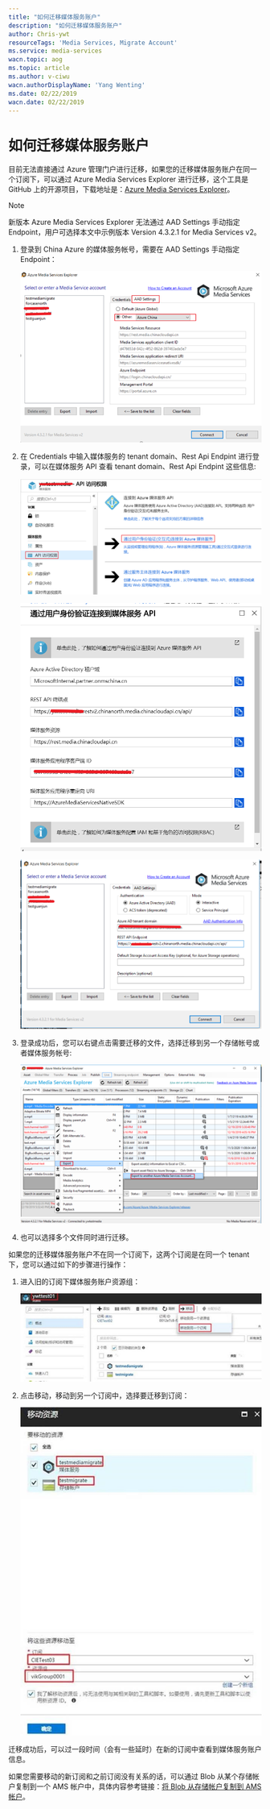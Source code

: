```yaml
---
title: "如何迁移媒体服务账户"
description: "如何迁移媒体服务账户"
author: Chris-ywt
resourceTags: 'Media Services, Migrate Account'
ms.service: media-services
wacn.topic: aog
ms.topic: article
ms.author: v-ciwu
wacn.authorDisplayName: 'Yang Wenting'
ms.date: 02/22/2019
wacn.date: 02/22/2019
---
```


# 如何迁移媒体服务账户

目前无法直接通过 Azure 管理门户进行迁移，如果您的迁移媒体服务账户在同一个订阅下，可以通过 Azure Media Services Explorer 进行迁移，这个工具是 GitHub 上的开源项目，下载地址是：[Azure Media Services Explorer](https://github.com/Azure/Azure-Media-Services-Explorer/releases/)。

> [!Note]
> 新版本 Azure Media Services Explorer 无法通过 AAD Settings 手动指定 Endpoint，用户可选择本文中示例版本 Version 4.3.2.1 for Media Services v2。

1. 登录到 China Azure 的媒体服务帐号，需要在 AAD Settings 手动指定 Endpoint：

    ![01](media/aog-media-services-howto-migrate-media-service-account/01.png "01")

2. 在 Credentials 中输入媒体服务的 tenant domain、Rest Api Endpint 进行登录，可以在媒体服务 API 查看 tenant domain、Rest Api Endpint 这些信息:

    ![02](media/aog-media-services-howto-migrate-media-service-account/02.png "02")

    ![03](media/aog-media-services-howto-migrate-media-service-account/03.png "03")

    ![04](media/aog-media-services-howto-migrate-media-service-account/04.png "04")

3. 登录成功后，您可以右键点击需要迁移的文件，选择迁移到另一个存储帐号或者媒体服务帐号:

    ![05](media/aog-media-services-howto-migrate-media-service-account/05.png "05")

4. 也可以选择多个文件同时进行迁移。

如果您的迁移媒体服务账户不在同一个订阅下，这两个订阅是在同一个 tenant 下，您可以通过如下的步骤进行操作：

1. 进入旧的订阅下媒体服务账户资源组：

    ![06](media/aog-media-services-howto-migrate-media-service-account/06.png "06")

2. 点击移动，移动到另一个订阅中，选择要迁移到订阅：

    ![07](media/aog-media-services-howto-migrate-media-service-account/07.jpg "07")

迁移成功后，可以过一段时间（会有一些延时）在新的订阅中查看到媒体服务账户信息。

如果您需要移动的新订阅和之前订阅没有关系的话，可以通过 Blob 从某个存储帐户复制到一个 AMS 帐户中，具体内容参考链接：[将 Blob 从存储帐户复制到 AMS 帐户](https://docs.azure.cn/zh-cn/media-services/previous/media-services-copying-existing-blob#copy-blobs-from-a-storage-account-into-an-ams-account)。
